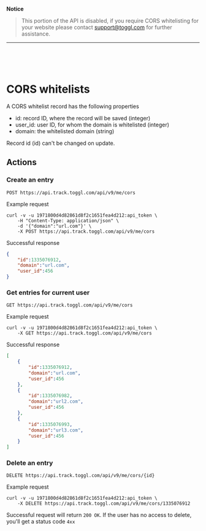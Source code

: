 **Notice**
> This portion of the API is disabled, if you require CORS whitelisting for your website please contact support@toggl.com for further assistance.

<hr>
<br><br><br>

CORS whitelists
====================

A CORS whitelist record has the following properties
* id: record ID, where the record will be saved (integer)
* user_id: user ID, for whom the domain is whitelisted (integer)
* domain: the whitelisted domain (string)

Record id (id) can't be changed on update.

## Actions
### Create an entry

`POST https://api.track.toggl.com/api/v9/me/cors`

Example request

```shell
curl -v -u 1971800d4d82861d8f2c1651fea4d212:api_token \
	-H "Content-Type: application/json" \
	-d '{"domain":"url.com"}' \
	-X POST https://api.track.toggl.com/api/v9/me/cors

```

Successful response
```json
{
	"id":1335076912,
 	"domain":"url.com",
  	"user_id":456
}
```

### Get entries for current user

`GET https://api.track.toggl.com/api/v9/me/cors`

Example request

```shell
curl -v -u 1971800d4d82861d8f2c1651fea4d212:api_token \
	-X GET https://api.track.toggl.com/api/v9/me/cors
```

Successful response
```json
[
	{
		"id":1335076912,
		"domain":"url.com",
		"user_id":456
	},
	{
		"id":1335076982,
		"domain":"url2.com",
		"user_id":456
	},
	{
		"id":1335076993,
 		"domain":"url3.com",
		"user_id":456
	}
]
```

### Delete an entry

`DELETE https://api.track.toggl.com/api/v9/me/cors/{id}`

Example request
```shell
curl -v -u 1971800d4d82861d8f2c1651fea4d212:api_token \
	-X DELETE https://api.track.toggl.com/api/v9/me/cors/1335076912
```

Successful request will return `200 OK`. If the user has no access to delete, you'll get a status code `4xx`
